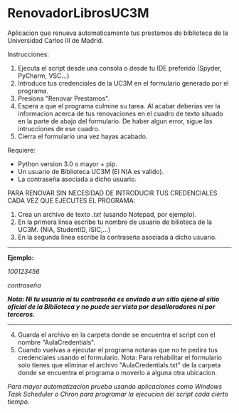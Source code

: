 # RenovadorLibrosUC3M
Aplicacion que renueva automaticamente tus prestamos de biblioteca de la Universidad Carlos III de Madrid.

Instrucciones:
1. Ejecuta el script desde una consola o desde tu IDE preferido (Spyder, PyCharm, VSC...)
2. Introduce tus credenciales de la UC3M en el formulario generado por el programa. 
3. Presiona "Renovar Prestamos".
4. Espera a que el programa culmine su tarea. Al acabar deberias ver la informacion acerca de tus renovaciones en el cuadro de texto
situado en la parte de abajo del formulario. De haber algun error, sigue las intrucciones de ese cuadro. 
5. Cierra el formulario una vez hayas acabado. 

Requiere: 
- Python version 3.0 o mayor + pip.
- Un usuario de Biblioteca UC3M (El NIA es valido).
- La contraseña asociada a dicho usuario. 

PARA RENOVAR SIN NECESIDAD DE INTRODUCIR TUS CREDENCIALES CADA VEZ QUE EJECUTES EL PROGRAMA: 
1. Crea un archivo de texto *.txt* (usando Notepad, por ejemplo).
2. En la primera linea escribe tu nombre de usuario de bilioteca de la UC3M. (NIA, StudentID, ISIC,...)
3. En la segunda linea escribe la contraseña asociada a dicho usuario.
_______________
 **Ejemplo:** 
 
 *100123456*      
                
 *contraseña*

***Nota: Ni tu usuario ni tu contraseña es enviado a un sitio ajeno al sitio oficial de la Biblioteca y no puede ser vista por desalloradores ni por terceros.***
______________
4. Guarda el archivo en la carpeta donde se encuentra el script con el nombre "AulaCredentials".
5. Cuando vuelvas a ejecutar el programa notaras que no te pedira tus credenciales usando el formulario.
Nota: Para rehabilitar el formulario solo tienes que eliminar el archivo "AulaCredentials.txt" de la carpeta donde se encuentra el programa o moverlo a alguna otra ubicacion. 

*Para mayor automatizacion prueba usando aplicaciones como Windows Task Scheduler o Chron para programar la ejecucion del script cada cierto tiempo.* 

